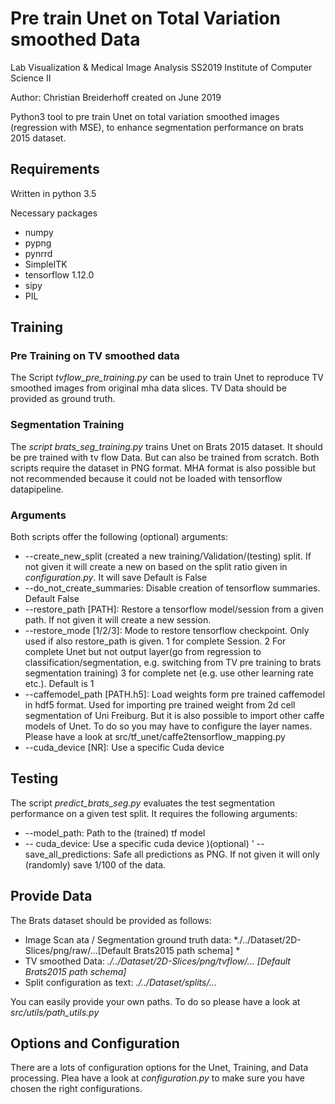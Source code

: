 # Pre train Unet on Total Variation smoothed Data

Lab Visualization & Medical Image Analysis SS2019
Institute of Computer Science II

Author: Christian Breiderhoff
created on June 2019


Python3 tool to pre train Unet on total variation smoothed images (regression with MSE), to enhance segmentation performance on brats 2015 dataset.

## Requirements

Written in python 3.5

Necessary packages
  - numpy
  - pypng
  - pynrrd
  - SimpleITK
  - tensorflow 1.12.0
  - sipy
  - PIL

## Training

### Pre Training on TV smoothed data

The Script *tvflow_pre_training.py* can be used to train Unet to reproduce TV smoothed images from original mha data slices. TV Data should be provided as ground truth.

### Segmentation Training

The *script brats_seg_training.py* trains Unet on Brats 2015 dataset. It should be pre trained with tv flow Data. But can also be trained from scratch. Both scripts require the dataset  in PNG format. MHA format is also possible but not recommended because it could not be loaded with tensorflow datapipeline.

### Arguments

Both scripts offer the following (optional) arguments:
* --create_new_split (created a new training/Validation/(testing) split. If not given it will create a new on based on the split ratio given in *configuration.py*. It will save Default is False
* --do_not_create_summaries: Disable creation of tensorflow summaries. Default False
* --restore_path [PATH]: Restore a tensorflow model/session from a given path. If not given it will create a new session.
* --restore_mode [1/2/3]: Mode to restore tensorflow checkpoint. Only used if also restore_path is given. 1 for complete Session. 2 For complete Unet but not output layer(go from regression to classification/segmentation, e.g. switching from TV pre training to brats segmentation training) 3 for complete net (e.g. use other learning rate etc.). Default is 1
* --caffemodel_path [PATH.h5]: Load weights form pre trained caffemodel in hdf5 format. Used for importing pre trained weight from 2d cell segmentation of Uni Freiburg. But it is also possible to import other caffe models of Unet. To do so you may have to configure the layer names. Please have a look at src/tf_unet/caffe2tensorflow_mapping.py
* --cuda_device [NR]: Use a specific Cuda device



## Testing

The script *predict_brats_seg.py* evaluates the test segmentation performance on a given test split. It requires the following arguments:

* --model_path: Path to the (trained) tf model
* -- cuda_device: Use a specific cuda device )(optional)
' --save_all_predictions: Safe all predictions as PNG. If not given it will only (randomly) save 1/100 of the data.

## Provide Data
The Brats dataset should be provided as follows:

  - Image Scan ata / Segmentation ground truth data: *./../Dataset/2D-Slices/png/raw/...[Default Brats2015 path schema] *
  - TV smoothed Data: *./../Dataset/2D-Slices/png/tvflow/... [Default Brats2015 path schema]*
  - Split configuration as text: *./../Dataset/splits/...*
 
 You can easily provide your own paths. To do so please have a look at *src/utils/path_utils.py*


 ## Options and Configuration
 
There are a lots of configuration options for the Unet, Training, and Data processing. Plea have a look at *configuration.py* to make sure you have chosen the right configurations.
